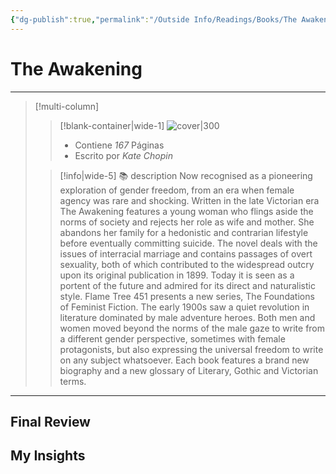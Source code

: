 ```yaml
---
{"dg-publish":true,"permalink":"/Outside Info/Readings/Books/The Awakening/","title":"The Awakening","updated":"2023-11-20T19:34:56.687-05:00"}
---
```



# The Awakening
- - -
> [!multi-column]
> 
> > [!blank-container|wide-1]
> >  ![cover|300](http://books.google.com/books/content?id=_q5fEAAAQBAJ&printsec=frontcover&img=1&zoom=1&edge=curl&source=gbs_api)
> >- Contiene *167* Páginas
> >- Escrito por *Kate Chopin*
> 
> > [!info|wide-5] 📚 description
> > Now recognised as a pioneering exploration of gender freedom, from an era when female agency was rare and shocking. Written in the late Victorian era The Awakening features a young woman who flings aside the norms of society and rejects her role as wife and mother. She abandons her family for a hedonistic and contrarian lifestyle before eventually committing suicide. The novel deals with the issues of interracial marriage and contains passages of overt sexuality, both of which contributed to the widespread outcry upon its original publication in 1899. Today it is seen as a portent of the future and admired for its direct and naturalistic style. Flame Tree 451 presents a new series, The Foundations of Feminist Fiction. The early 1900s saw a quiet revolution in literature dominated by male adventure heroes. Both men and women moved beyond the norms of the male gaze to write from a different gender perspective, sometimes with female protagonists, but also expressing the universal freedom to write on any subject whatsoever. Each book features a brand new biography and a new glossary of Literary, Gothic and Victorian terms.
> 

- - -

## Final Review

## My Insights